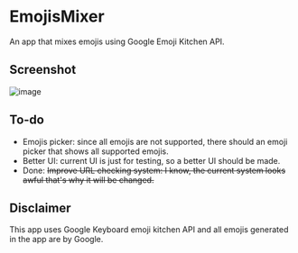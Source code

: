 # EmojisMixer
 An app that mixes emojis using Google Emoji Kitchen API.

## Screenshot
![image](https://user-images.githubusercontent.com/46769766/145458664-6af5e036-8bbc-422d-ba21-1e33881a4036.png)

## To-do
 - Emojis picker: since all emojis are not supported, there should an emoji picker that shows all supported emojis.
 - Better UI: current UI is just for testing, so a better UI should be made.
 - Done: ~~Improve URL checking system: I know, the current system looks awful that's why it will be changed.~~

## Disclaimer
This app uses Google Keyboard emoji kitchen API and all emojis generated in the app are by Google.
